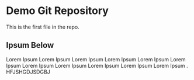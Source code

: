 # Demo Git Repository

This is the first file in the repo.

## Ipsum Below

Lorem Ipsum Lorem Ipsum Lorem Ipsum Lorem Ipsum Lorem Ipsum Lorem Ipsum Lorem Ipsum Lorem Ipsum Lorem Ipsum Lorem Ipsum Lorem Ipsum . HFJSHGDJSDGBJ

